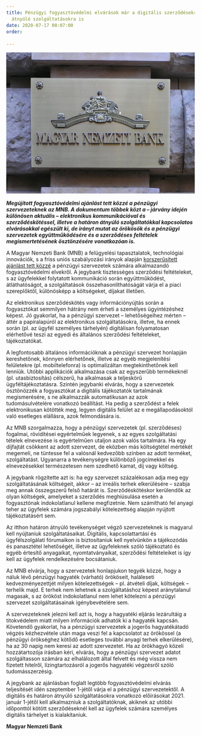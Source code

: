 ```yaml
---
title: Pénzügyi fogyasztóvédelmi elvárások már a digitális szerződésekre, határon
  átnyúló szolgáltatásokra is
date: 2020-07-17 00:07:00
order: 

---
```

![](/uploads/MNB_logo.jpg)

**_Megújított fogyasztóvédelmi ajánlást tett közzé a pénzügyi szervezeteknek az MNB. A dokumentum többek közt a – járvány idején különösen aktuális – elektronikus kommunikációval és szerződéskötéssel, illetve a határon átnyúló szolgáltatókkal kapcsolatos elvárásokkal egészült ki, de irányt mutat az örökösök és a pénzügyi szervezetek együttműködésére és a szerződéses feltételek megismertetésének ösztönzésére vonatkozóan is._**

A Magyar Nemzeti Bank (MNB) a felügyelési tapasztalatok, technológiai innovációk, s a friss uniós szabályozási irányok alapján [korszerűsített ajánlást tett közzé](https://www.mnb.hu/letoltes/9-2020-fogyved-elvek.pdf) a pénzügyi szervezetek számára alkalmazandó fogyasztóvédelmi elvekről. A jegybank tisztességes szerződési feltételeket, s az ügyfelekkel folytatott kommunikáció során együttműködést, átláthatóságot, a szolgáltatások összehasonlíthatóságát várja el a piaci szereplőktől, különösképp a költségeket, díjakat illetően.

Az elektronikus szerződéskötés vagy információnyújtás során a fogyasztókat semmilyen hátrány nem érheti a személyes ügyintézéshez képest. Jó gyakorlat, ha a pénzügyi szervezet – lehetőségeihez mérten – áttér a papíralapúról az elektronikus szolgáltatásokra, illetve, ha ennek során (pl. az ügyfél személyes tárhelyén) digitálisan folyamatosan elérhetővé teszi az egyedi és általános szerződési feltételeket, tájékoztatókat.

A legfontosabb általános információknak a pénzügyi szervezet honlapján kereshetőnek, könnyen elérhetőnek, illetve az egyéb megjelenítési felületekre (pl. mobiltelefonra) is optimalizáltan megtekinthetőnek kell lenniük. Utóbbi applikációk alkalmazása csak az egyszerűbb termékeknél (pl. utasbiztosítás) célszerű, ha alkalmasak a teljeskörű ügyféltájékoztatásra. Szintén jegybanki elvárás, hogy a szervezetek ösztönözzék a fogyasztókat a digitális tájékoztatók tartalmának megismerésére, s ne alkalmazzák automatikusan az azok tudomásulvételére vonatkozó beállítást. Ha pedig a szerződést a felek elektronikusan kötötték meg, legyen digitális felület az e megállapodásoktól való esetleges elállásra, azok felmondására is.

Az MNB szorgalmazza, hogy a pénzügyi szervezetek (pl. szerződéses) fogalmai, rövidítései egyértelműek legyenek, s az egyes szolgáltatási tételek elnevezése is egyértelműen utaljon azok valós tartalmára. Ha egy díjfajtát csökkent az adott szervezet, de eközben más költségtétel mértékét megemeli, ne tüntesse fel a valósnál kedvezőbb színben az adott terméket, szolgáltatást. Ugyanarra a tevékenységre különböző jogcímekkel és elnevezésekkel természetesen nem szedhető kamat, díj vagy költség.

A jegybank rögzítette azt is: ha egy szervezet százalékosan adja meg egy szolgáltatásának költségeit, akkor – az irreális terhek elkerülésére – szabja meg annak összegszerű felső határát is. Szerződéskötéskor kerülendők az olyan költségek, amelyeket a szerződés meghiúsulása esetén a fogyasztónak indokolatlanul kellene megfizetnie. Nem számítható fel anyagi teher az ügyfelek számára jogszabályi kötelezettség alapján nyújtott tájékoztatásért sem.

Az itthon határon átnyúló tevékenységet végző szervezeteknek is magyarul kell nyújtaniuk szolgáltatásaikat. Digitális, kapcsolattartási és ügyfélszolgálati fórumaikon is biztosítaniuk kell nyelvünkön a tájékozódás és panasztétel lehetőségét, illetve az ügyfeleknek szóló tájékoztató és egyéb értesítő anyagaikat, nyomtatványaikat, szerződési feltételeiket is így kell az ügyfelek rendelkezésére bocsátaniuk.

Az MNB elvárja, hogy a szervezetek honlapjukon tegyék közzé, hogy a náluk lévő pénzügyi hagyaték (várható) örököseit, haláleseti kedvezményezettjét milyen kötelezettségek – pl. átvételi díjak, költségek – terhelik majd. E terhek nem lehetnek a szolgáltatáshoz képest aránytalanul magasak, s az örököst indokolatlanul nem lehet kötelezni a pénzügyi szervezet szolgáltatásainak igénybevételére sem.

A szervezeteknek jelezni kell azt is, hogy a hagyatéki eljárás lezárultáig a titokvédelem miatt milyen információk adhatók ki a hagyaték kapcsán. Követendő gyakorlat, ha a pénzügyi szervezetek a jogerős hagyatékátadó végzés kézhezvétele után maga veszi fel a kapcsolatot az örökössel (a pénzügyi örökséghez kötődő esetleges további anyagi terhek elkerülésére), ha az 30 napig nem keresi az adott szervezetet. Ha az örökhagyó közeli hozzátartozója írásban kéri, elvárás, hogy a pénzügyi szervezet adatot szolgáltasson számára az elhalálozott által felvett és még vissza nem fizetett hitelről, lízingtartozásról a jogerős hagyatéki végzésről szóló tudomásszerzésig.

A jegybank az ajánlásban foglalt legtöbb fogyasztóvédelmi elvárás teljesítését idén szeptember 1-jétől várja el a pénzügyi szervezetektől. A digitális és határon átnyúló szolgáltatásokra vonatkozó előírásokat 2021. január 1-jétől kell alkalmazniuk a szolgáltatóknak, akiknek az utóbbi időponttól kötött szerződéseknél kell az ügyfelek számára személyes digitális tárhelyet is kialakítaniuk.

**Magyar Nemzeti Bank**